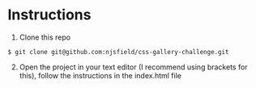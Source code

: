 # Instructions

1. Clone this repo
```
$ git clone git@github.com:njsfield/css-gallery-challenge.git
```
2. Open the project in your text editor (I recommend using brackets for this), follow the instructions in the index.html file